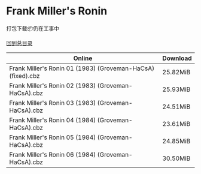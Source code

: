 # Frank Miller's Ronin

打包下载📦仍在工事中

[回到总目录](/Catalogs.md)







Online | Download
--- | ---
Frank Miller's Ronin 01 (1983) (Groveman-HaCsA) (fixed).cbz | 25.82MiB
Frank Miller's Ronin 02 (1983) (Groveman-HaCsA).cbz | 25.93MiB
Frank Miller's Ronin 03 (1983) (Groveman-HaCsA).cbz | 24.51MiB
Frank Miller's Ronin 04 (1984) (Groveman-HaCsA).cbz | 23.61MiB
Frank Miller's Ronin 05 (1984) (Groveman-HaCsA).cbz | 24.85MiB
Frank Miller's Ronin 06 (1984) (Groveman-HaCsA).cbz | 30.50MiB
